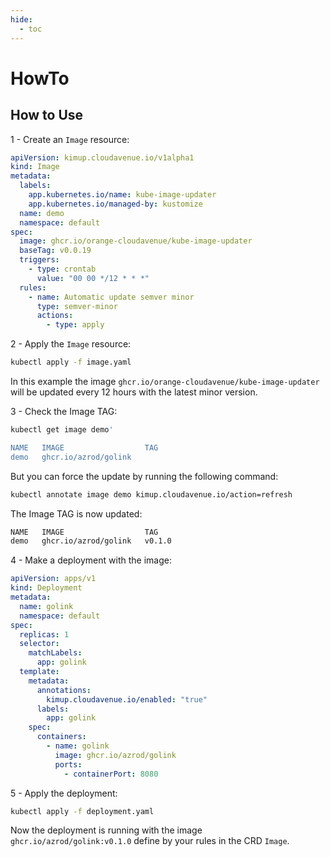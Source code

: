 ```yaml
---
hide:
  - toc
---
```


# HowTo

## How to Use

1 - Create an `Image` resource:

```yaml
apiVersion: kimup.cloudavenue.io/v1alpha1
kind: Image
metadata:
  labels:
    app.kubernetes.io/name: kube-image-updater
    app.kubernetes.io/managed-by: kustomize
  name: demo
  namespace: default
spec:
  image: ghcr.io/orange-cloudavenue/kube-image-updater
  baseTag: v0.0.19
  triggers:
    - type: crontab
      value: "00 00 */12 * * *"
  rules:
    - name: Automatic update semver minor
      type: semver-minor
      actions:
        - type: apply
```

2 - Apply the `Image` resource:

```bash
kubectl apply -f image.yaml
```

In this example the image `ghcr.io/orange-cloudavenue/kube-image-updater` will be updated every 12 hours with the latest minor version.

3 - Check the Image TAG:

```bash
kubectl get image demo'

NAME   IMAGE                  TAG
demo   ghcr.io/azrod/golink
```

But you can force the update by running the following command:

```bash
kubectl annotate image demo kimup.cloudavenue.io/action=refresh
```

The Image TAG is now updated:

```bash
NAME   IMAGE                  TAG
demo   ghcr.io/azrod/golink   v0.1.0
```

4 - Make a deployment with the image:

```yaml
apiVersion: apps/v1
kind: Deployment
metadata:
  name: golink
  namespace: default
spec:
  replicas: 1
  selector:
    matchLabels:
      app: golink
  template:
    metadata:
      annotations:
        kimup.cloudavenue.io/enabled: "true"
      labels:
        app: golink
    spec:
      containers:
        - name: golink
          image: ghcr.io/azrod/golink
          ports:
            - containerPort: 8080
```

5 - Apply the deployment:

```bash
kubectl apply -f deployment.yaml
```

Now the deployment is running with the image `ghcr.io/azrod/golink:v0.1.0` define by your rules in the CRD `Image`.
